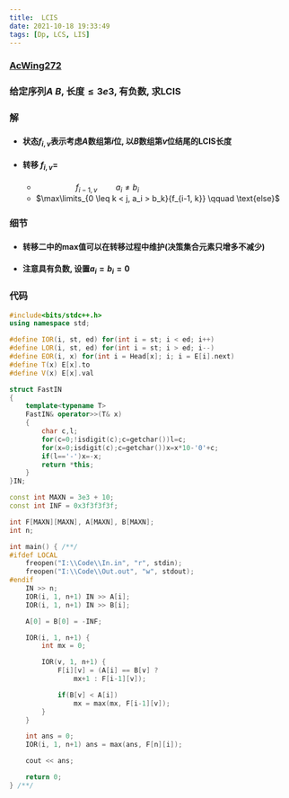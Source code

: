 ```yaml
---
title:  LCIS
date: 2021-10-18 19:33:49
tags: [Dp, LCS, LIS]
---
```


### [AcWing272](https://www.acwing.com/problem/content/274/)

### 给定序列$A~B$, 长度$\le 3e3$, 有负数, 求LCIS

### 解 
* #### 状态$f_{i, v}$表示考虑$A$数组第$i$位, 以$B$数组第$v$位结尾的LCIS长度
* #### 转移 $f_{i, v} =$
	* $\qquad\qquad\;\; f_{i-1, v} \quad\quad a_i \neq b_i$
	* $\max\limits_{0 \leq k < j, a_i > b_k}{f_{i-1, k}} \qquad \text{else}$

### 细节

* #### 转移二中的max值可以在转移过程中维护(决策集合元素只增多不减少)
* #### 注意具有负数, 设置$a_i = b_i = 0$

### 代码

```cpp
#include<bits/stdc++.h>
using namespace std;

#define IOR(i, st, ed) for(int i = st; i < ed; i++)
#define LOR(i, st, ed) for(int i = st; i > ed; i--)
#define EOR(i, x) for(int i = Head[x]; i; i = E[i].next)
#define T(x) E[x].to
#define V(x) E[x].val

struct FastIN
{
	template<typename T>
	FastIN& operator>>(T& x)
	{
		char c,l;
		for(c=0;!isdigit(c);c=getchar())l=c;
		for(x=0;isdigit(c);c=getchar())x=x*10-'0'+c;
		if(l=='-')x=-x;
		return *this;
	}
}IN;

const int MAXN = 3e3 + 10;
const int INF = 0x3f3f3f3f;

int F[MAXN][MAXN], A[MAXN], B[MAXN];
int n;

int main() { /**/
#ifdef LOCAL
	freopen("I:\\Code\\In.in", "r", stdin);
	freopen("I:\\Code\\Out.out", "w", stdout);
#endif
	IN >> n;
	IOR(i, 1, n+1) IN >> A[i];
	IOR(i, 1, n+1) IN >> B[i];

	A[0] = B[0] = -INF;

	IOR(i, 1, n+1) {
		int mx = 0;

		IOR(v, 1, n+1) {
			F[i][v] = (A[i] == B[v] ? 
				mx+1 : F[i-1][v]);

			if(B[v] < A[i]) 
				mx = max(mx, F[i-1][v]);
		}
	}

	int ans = 0;
	IOR(i, 1, n+1) ans = max(ans, F[n][i]);

	cout << ans;

	return 0;
} /**/
```
























